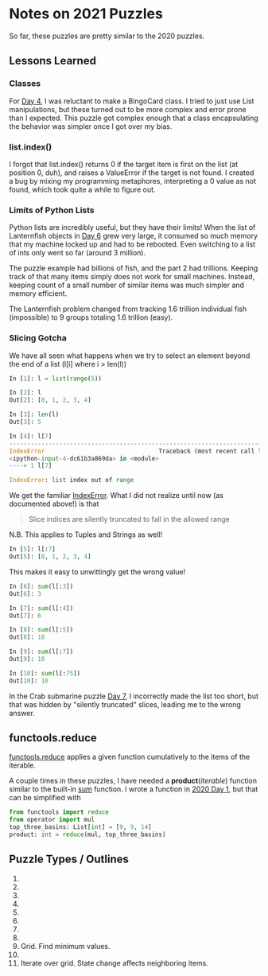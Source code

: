 # Notes on 2021 Puzzles

So far, these puzzles are pretty similar to the 2020 puzzles.

## Lessons Learned

### Classes

For [Day 4](d04.py), I was reluctant to make a BingoCard class. I tried to just use List manipulations, but
these turned out to be more complex and error prone than I expected. This puzzle got complex enough that a
class encapsulating the behavior was simpler once I got over my bias.

### list.index()

I forgot that list.index() returns 0 if the target item is first on the list (at position 0, duh), and raises a
ValueError if the target is not found. I created a bug by mixing my programming metaphores, interpreting a 0 value as not found, which took quite a while to figure out.

### Limits of Python Lists

Python lists are incredibly useful, but they have their limits!
When the list of Lanternfish objects in [Day 6](d06.py) grew very large, it consumed so much memory that my machine locked
up and had to be rebooted. Even switching to a list of ints only went so far (around 3 million).

The puzzle example had billions of fish, and the part 2 had trillions. Keeping track of that many items simply does not work
for small machines. Instead, keeping count of a small number of similar items was much simpler and memory efficient.

The Lanternfish problem changed from tracking 1.6 trillion individual fish (impossible) to 9 groups totaling 1.6 trillion (easy).

### Slicing Gotcha

We have all seen what happens when we try to select an element beyond the end of a list
(l[i] where i > len(l))

```python
In [1]: l = list(range(5))

In [2]: l
Out[2]: [0, 1, 2, 3, 4]

In [3]: len(l)
Out[3]: 5

In [4]: l[7]
---------------------------------------------------------------------------
IndexError                                Traceback (most recent call last)
<ipython-input-4-dc61b3a869da> in <module>
----> 1 l[7]

IndexError: list index out of range
```

We get the familiar [IndexError](https://docs.python.org/3/library/exceptions.html#IndexError). What I did not realize until now (as documented above!) is that

> Slice indices are silently truncated to fall in the allowed range

N.B. This applies to Tuples and Strings as well!

```python
In [5]: l[:7]
Out[5]: [0, 1, 2, 3, 4]
```

This makes it easy to unwittingly get the wrong value!

```python
In [6]: sum(l[:3])
Out[6]: 3

In [7]: sum(l[:4])
Out[7]: 6

In [8]: sum(l[:5])
Out[8]: 10

In [9]: sum(l[:7])
Out[9]: 10

In [10]: sum(l[:75])
Out[10]: 10
```

In the Crab submarine puzzle [Day 7](d07.py), I incorrectly made the list too short, but that was hidden by "silently truncated" slices, leading me to the wrong answer.

## functools.reduce

[functools.reduce](https://docs.python.org/3/library/functools.html#functools.reduce) applies a given function cumulatively
to the items of the iterable.

A couple times in these puzzles, I have needed a **product**(_iterable_) function similar to the built-in [sum](https://docs.python.org/3/library/functions.html#sum) function. I wrote a function in [2020 Day 1](2020/d01.py), but that can be simplified with

```python
from functools import reduce
from operator import mul
top_three_basins: List[int] = [9, 9, 14]
product: int = reduce(mul, top_three_basins)
```

## Puzzle Types / Outlines

 1.
 2.
 3.
 4.
 5.
 6.
 7.
 8.
 9. Grid. Find minimum values.
10. 
11. Iterate over grid. State change affects neighboring items.
